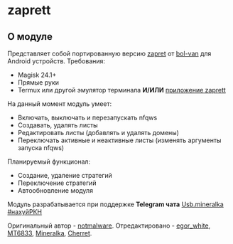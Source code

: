 # zaprett
## О модуле
Представляет собой портированную версию [zapret](https://github.com/bol-van/zapret/) от [bol-van](https://github.com/bol-van/) для Android устройств.
Требования:
* Magisk 24.1+
* Прямые руки
* Termux или другой эмулятор терминала **И/ИЛИ** [приложение zaprett](https://github.com/egor-white/zaprett-app)

На данный момент модуль умеет:
+ Включать, выключать и перезапускать nfqws
+ Создавать, удалять листы
+ Редактировать листы (добавлять и удалять домены)
+ Переключать активные и неактивные листы (изменять аргументы запуска nfqws)

Планируемый функционал:
+ Создание, удаление стратегий
+ Переключение стратегий
+ Автообновление модуля

Модуль разрабатывается при поддержке **Telegram чата** [Usb.mineralka #нахуйРКН](https://t.me/mineral_usb)

Оригинальный автор - [notmalware](https://t.me/notmalware). Отредактировано - [egor_white](https://t.me/cheesedroid), [MT6833](https://t.me/MT6833), [Mineralka](https://t.me/Program_dayn), [Cherret](https://t.me/Cherret).
